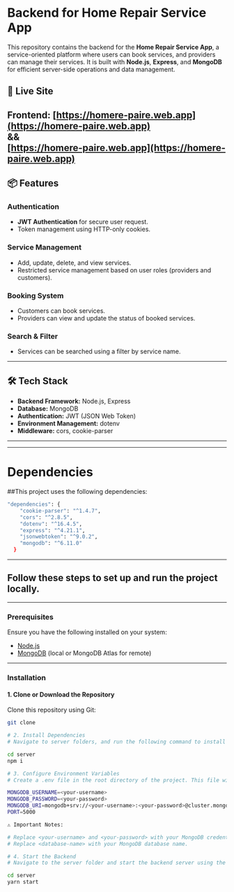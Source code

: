 # Backend for Home Repair Service App

This repository contains the backend for the **Home Repair Service App**, a service-oriented platform where users can book services, and providers can manage their services. It is built with **Node.js**, **Express**, and **MongoDB** for efficient server-side operations and data management.

## 🚀 Live Site
Frontend: [https://homere-paire.web.app](https://homere-paire.web.app)  
  &&  
[https://homere-paire.web.app](https://homere-paire.web.app)  
---

## 📦 Features

### Authentication
- **JWT Authentication** for secure user request.
- Token management using HTTP-only cookies.

### Service Management
- Add, update, delete, and view services.
- Restricted service management based on user roles (providers and customers).

### Booking System
- Customers can book services.
- Providers can view and update the status of booked services.

### Search & Filter
- Services can be searched using a filter by service name.

---

## 🛠️ Tech Stack
- **Backend Framework:** Node.js, Express
- **Database:** MongoDB
- **Authentication:** JWT (JSON Web Token)
- **Environment Management:** dotenv
- **Middleware:** cors, cookie-parser

---

---
# Dependencies
##This project uses the following dependencies:

```bash
"dependencies": {
    "cookie-parser": "^1.4.7",
    "cors": "^2.8.5",
    "dotenv": "^16.4.5",
    "express": "^4.21.1",
    "jsonwebtoken": "^9.0.2",
    "mongodb": "^6.11.0"
  }

```
---

## Follow these steps to set up and run the project locally.

---

### Prerequisites

Ensure you have the following installed on your system:

- [Node.js](https://nodejs.org/) 
- [MongoDB](https://www.mongodb.com/) (local or MongoDB Atlas for remote)

---

### Installation

#### 1. Clone or Download the Repository

Clone this repository using Git:

```bash
git clone

# 2. Install Dependencies
# Navigate to server folders, and run the following command to install required dependencies:

cd server
npm i

# 3. Configure Environment Variables
# Create a .env file in the root directory of the project. This file will store sensitive information like MongoDB credentials. Add the following configuration:

MONGODB_USERNAME=<your-username>
MONGODB_PASSWORD=<your-password>
MONGODB_URI=mongodb+srv://<your-username>:<your-password>@cluster.mongodb.net/<database-name>?retryWrites=true&w=majority
PORT=5000

⚠️ Important Notes:

# Replace <your-username> and <your-password> with your MongoDB credentials.
# Replace <database-name> with your MongoDB database name.

# 4. Start the Backend
# Navigate to the server folder and start the backend server using the following commands:

cd server
yarn start
```


